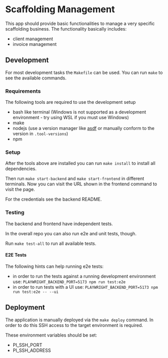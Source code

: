 # Scaffolding Management

<!-- TODO: prevent the backend from crashing with wrong frontend data for db queries -->
This app should provide basic functionalities to manage a very specific scaffolding business.
The functionality basically includes:

- client management
- invoice management

## Development

For most development tasks the `Makefile` can be used. You can run `make` to see the available commands.

### Requirements

The following tools are required to use the development setup

- bash like terminal (Windows is not supported as a development environment - try using WSL if you must use Windows)
- make
- nodejs (use a version manager like [asdf](https://asdf-vm.com/) or manually conform to the version in `.tool-versions`)
- npm

### Setup

After the tools above are installed you can run `make install` to install all dependencies.

Then run `make start-backend` and `make start-frontend` in different terminals.
Now you can visit the URL shown in the frontend command to visit the page.

For the credentials see the backend README.

### Testing

The backend and frontend have independent tests.

In the overall repo you can also run e2e and unit tests, though.

Run `make test-all` to run all available tests.

#### E2E Tests

The following hints can help running e2e tests:

- in order to run the tests against a running development environment use:
  `PLAYWRIGHT_BACKEND_PORT=5173 npm run test:e2e`
- in order to run tests with a UI use:
  `PLAYWRIGHT_BACKEND_PORT=5173 npm run test:e2e -- --ui`

## Deployment

The application is manually deployed via the `make deploy` command.
In order to do this SSH access to the target environment is required.

These environment variables should be set:

- PI_SSH_PORT
- PI_SSH_ADDRESS
